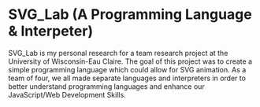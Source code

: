 # SVG_Lab (A Programming Language & Interpeter) 
SVG_Lab is my personal research for a team research project at the University of Wisconsin-Eau Claire. The goal of this project was to create a simple programming language which could allow for SVG animation. As a team of four, we all made separate languages and interpreters in order to better understand programming languages and enhance our JavaScript/Web Development Skills.
